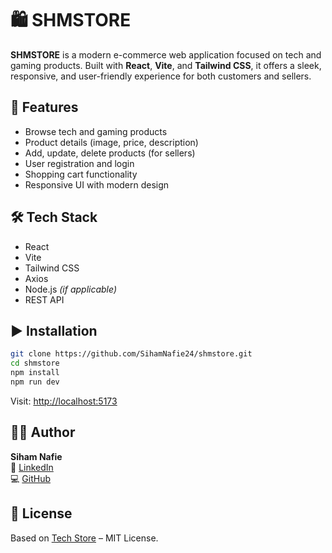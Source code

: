 # 🛍️ SHMSTORE

**SHMSTORE** is a modern e-commerce web application focused on tech and gaming products. Built with **React**, **Vite**, and **Tailwind CSS**, it offers a sleek, responsive, and user-friendly experience for both customers and sellers.

## 🚀 Features

- Browse tech and gaming products
- Product details (image, price, description)
- Add, update, delete products (for sellers)
- User registration and login
- Shopping cart functionality
- Responsive UI with modern design

## 🛠️ Tech Stack

- React
- Vite
- Tailwind CSS
- Axios
- Node.js *(if applicable)*
- REST API

## ▶️ Installation

```bash
git clone https://github.com/SihamNafie24/shmstore.git
cd shmstore
npm install
npm run dev
```

Visit: [http://localhost:5173](http://localhost:5173)

## 👩‍💻 Author

**Siham Nafie**  
🔗 [LinkedIn](https://linkedin.com/in/siham-nafie)  
💻 [GitHub](https://github.com/SihamNafie24)

## 📝 License

Based on [Tech Store](https://github.com/marcelo-souto/projeto-techstore) – MIT License.

